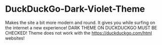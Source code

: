 # DuckDuckGo-Dark-Violet-Theme
Makes the site a bit more modern and round. It gives you while surfing on the internet a new experience!  DARK THEME ON DUCKDUCKGO MUST BE CHECKED!  Theme does not work with the https://duckduckgo.com/html websites!
